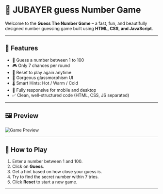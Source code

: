 # 🎯 JUBAYER guess Number Game 

Welcome to the **Guess The Number Game** – a fast, fun, and beautifully designed number guessing game built using **HTML, CSS, and JavaScript**.

---

## 🌟 Features

- 🔢 Guess a number between 1 to 100  
- 🎮 Only 7 chances per round  
- 🔁 Reset to play again anytime  
- 🎨 Gorgeous glassmorphism UI  
- 🌡️ Smart Hints: Hot / Warm / Cold  
- 📱 Fully responsive for mobile and desktop  
- ✅ Clean, well-structured code (HTML, CSS, JS separated)

---

## 🖼️ Preview

<img src="https://via.placeholder.com/800x400.png?text=Guess+The+Number+Game+Preview" alt="Game Preview" />

---

## 🚀 How to Play

1. Enter a number between 1 and 100.
2. Click on **Guess**.
3. Get a hint based on how close your guess is.
4. Try to find the secret number within 7 tries.
5. Click **Reset** to start a new game.

---
